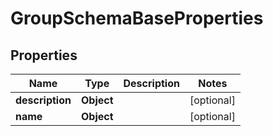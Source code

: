 

# GroupSchemaBaseProperties


## Properties

| Name | Type | Description | Notes |
|------------ | ------------- | ------------- | -------------|
|**description** | **Object** |  |  [optional] |
|**name** | **Object** |  |  [optional] |



